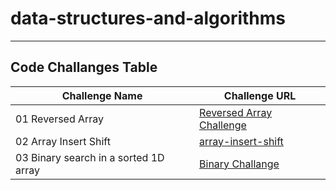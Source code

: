 # data-structures-and-algorithms

---

## Code Challanges Table

| Challenge Name        | Challenge URL                                           |
|-----------------------|---------------------------------------------------------|
| 01 Reversed Array     | [Reversed Array Challenge](./CodeChallenge01/Main.java) |
| 02 Array Insert Shift | [array-insert-shift](./CodeChallange02/Main.java)       |
| 03 Binary search in a sorted 1D array | [Binary Challange](.CodeChallange03/Main.java)  |


